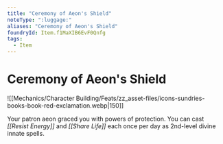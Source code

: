 ```yaml
---
title: "Ceremony of Aeon's Shield"
noteType: ":luggage:"
aliases: "Ceremony of Aeon's Shield"
foundryId: Item.f1MaXIB6EvF0Qnfg
tags:
  - Item
---
```


# Ceremony of Aeon's Shield
![[Mechanics/Character Building/Feats/zz_asset-files/icons-sundries-books-book-red-exclamation.webp|150]]

Your patron aeon graced you with powers of protection. You can cast _[[Resist Energy]]_ and _[[Share Life]]_ each once per day as 2nd-level divine innate spells.
